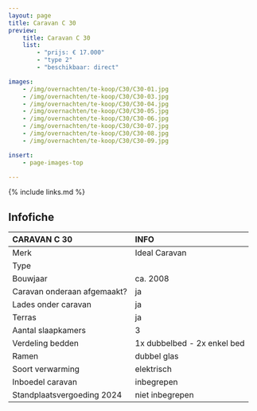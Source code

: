 ```yaml
---
layout: page
title: Caravan C 30
preview:
    title: Caravan C 30
    list:
        - "prijs: € 17.000"
        - "type 2"
        - "beschikbaar: direct"

images:
    - /img/overnachten/te-koop/C30/C30-01.jpg
    - /img/overnachten/te-koop/C30/C30-03.jpg
    - /img/overnachten/te-koop/C30/C30-04.jpg
    - /img/overnachten/te-koop/C30/C30-05.jpg
    - /img/overnachten/te-koop/C30/C30-06.jpg
    - /img/overnachten/te-koop/C30/C30-07.jpg
    - /img/overnachten/te-koop/C30/C30-08.jpg
    - /img/overnachten/te-koop/C30/C30-09.jpg

insert:
    - page-images-top

---
```


{% include links.md %}



## Infofiche

CARAVAN C 30                | INFO        |
:---------------------------|:------------|
Merk                        |Ideal Caravan
Type                        |
Bouwjaar                    |ca. 2008
Caravan onderaan afgemaakt? |ja
Lades onder caravan         |ja
Terras                      |ja
Aantal slaapkamers          |3
Verdeling bedden            |1x dubbelbed - 2x enkel bed
Ramen                       |dubbel glas
Soort verwarming            |elektrisch
Inboedel caravan            |inbegrepen
Standplaatsvergoeding 2024  |niet inbegrepen
